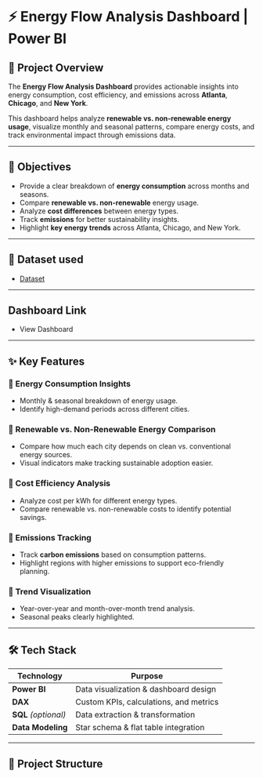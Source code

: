 # ⚡ Energy Flow Analysis Dashboard | Power BI

## 📌 Project Overview
The **Energy Flow Analysis Dashboard** provides actionable insights into energy consumption, cost efficiency, and emissions across **Atlanta**, **Chicago**, and **New York**.  

This dashboard helps analyze **renewable vs. non-renewable energy usage**, visualize monthly and seasonal patterns, compare energy costs, and track environmental impact through emissions data.

---

## 🎯 Objectives
- Provide a clear breakdown of **energy consumption** across months and seasons.
- Compare **renewable vs. non-renewable** energy usage.
- Analyze **cost differences** between energy types.
- Track **emissions** for better sustainability insights.
- Highlight **key energy trends** across Atlanta, Chicago, and New York.

---

## 📑 Dataset used
- <a href="https://github.com/akashkokne0214/Energy-Flow-Analysis/blob/main/Energy%20Dataset.zip">Dataset</a>

---

## Dashboard Link
- <a herf="https://github.com/akashkokne0214/Energy-Flow-Analysis/blob/main/Screenshot.png">View Dashboard</a>

---

## ✨ Key Features
### 🔹 Energy Consumption Insights
- Monthly & seasonal breakdown of energy usage.
- Identify high-demand periods across different cities.

### 🔹 Renewable vs. Non-Renewable Energy Comparison
- Compare how much each city depends on clean vs. conventional energy sources.
- Visual indicators make tracking sustainable adoption easier.

### 🔹 Cost Efficiency Analysis
- Analyze cost per kWh for different energy types.
- Compare renewable vs. non-renewable costs to identify potential savings.

### 🔹 Emissions Tracking
- Track **carbon emissions** based on consumption patterns.
- Highlight regions with higher emissions to support eco-friendly planning.

### 🔹 Trend Visualization
- Year-over-year and month-over-month trend analysis.
- Seasonal peaks clearly highlighted.

---

## 🛠 Tech Stack
| **Technology** | **Purpose** |
|---------------|------------|
| **Power BI** | Data visualization & dashboard design |
| **DAX** | Custom KPIs, calculations, and metrics |
| **SQL** *(optional)* | Data extraction & transformation |
| **Data Modeling** | Star schema & flat table integration |

---

## 📂 Project Structure



